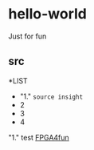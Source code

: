 # hello-world
Just for fun 
## src 
*LIST
* "1."  `source insight`
* 2
* 3
* 4

"1."  test
[FPGA4fun](https://www.fpga4fun.com/SDRAM2.html)
